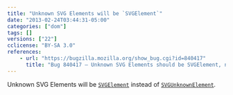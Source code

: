 ```yaml
---
title: "Unknown SVG Elements will be `SVGElement`"
date: "2013-02-24T03:44:31-05:00"
categories: ["dom"]
tags: []
versions: ["22"]
cclicense: "BY-SA 3.0"
references:
    - url: "https://bugzilla.mozilla.org/show_bug.cgi?id=840417"
      title: "Bug 840417 – Unknown SVG Elements should be SVGElement, not SVGUnknownElement"
---
```

Unknown SVG Elements will be [`SVGElement`](https://developer.mozilla.org/docs/Web/API/SVGElement) instead of [`SVGUnknownElement`](https://developer.mozilla.org/docs/Web/API/SVGUnknownElement).

